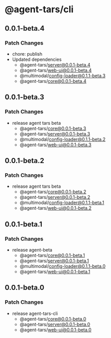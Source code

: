 # @agent-tars/cli

## 0.0.1-beta.4

### Patch Changes

- chore: publish
- Updated dependencies
  - @agent-tars/server@0.0.1-beta.4
  - @agent-tars/web-ui@0.0.1-beta.4
  - @multimodal/config-loader@0.1.1-beta.3
  - @agent-tars/core@0.0.1-beta.4

## 0.0.1-beta.3

### Patch Changes

- release agent tars beta
  - @agent-tars/core@0.0.1-beta.3
  - @agent-tars/server@0.0.1-beta.3
  - @multimodal/config-loader@0.1.1-beta.2
  - @agent-tars/web-ui@0.0.1-beta.3

## 0.0.1-beta.2

### Patch Changes

- release agent tars beta
  - @agent-tars/core@0.0.1-beta.2
  - @agent-tars/server@0.0.1-beta.2
  - @multimodal/config-loader@0.1.1-beta.1
  - @agent-tars/web-ui@0.0.1-beta.2

## 0.0.1-beta.1

### Patch Changes

- release agent-beta
  - @agent-tars/core@0.0.1-beta.1
  - @agent-tars/server@0.0.1-beta.1
  - @multimodal/config-loader@0.1.1-beta.0
  - @agent-tars/web-ui@0.0.1-beta.1

## 0.0.1-beta.0

### Patch Changes

- release agent-tars-cli
  - @agent-tars/core@0.0.1-beta.0
  - @agent-tars/server@0.0.1-beta.0
  - @agent-tars/web-ui@0.0.1-beta.0
